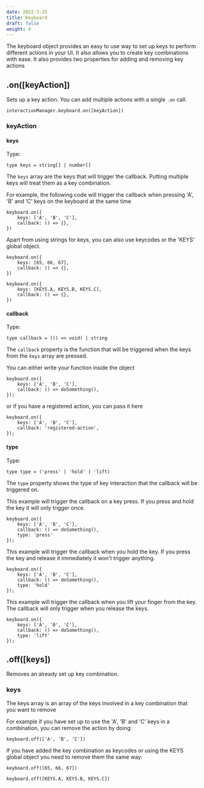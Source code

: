 ```yaml
---
date: 2022-3-25
title: Keyboard
draft: false
weight: 4
---
```


The keyboard object provides an easy to use way to set up keys to perform different actions in your UI. It also allows you to create key combinations with ease.
It also provides two properties for adding and removing key actions

## .on([keyAction])

Sets up a key action. You can add multiple actions with a single `.on` call.

```
interactionManager.keyboard.on([keyAction])
```

### keyAction

#### keys

Type:

```
type keys = string[] | number[]
```

The `keys` array are the keys that will trigger the callback. Putting multiple keys will treat them as a key combination.

For example, the following code will trigger the callback when pressing 'A', 'B' and 'C' keys on the keyboard at the same time

```
keyboard.on({
    keys: ['A', 'B', 'C'],
    callback: () => {},
})
```

Apart from using strings for keys, you can also use keycodes or the 'KEYS' global object.

```
keyboard.on({
    keys: [65, 66, 67],
    callback: () => {},
})
```

```
keyboard.on({
    keys: [KEYS.A, KEYS.B, KEYS.C],
    callback: () => {},
})
```

#### callback

Type:

```
type callback = (() => void) | string
```

The `callback` property is the function that will be triggered when the keys from the `keys` array are pressed.

You can either write your function inside the object

```
keyboard.on({
    keys: ['A', 'B', 'C'],
    callback: () => doSomething(),
});
```

or if you have a registered action, you can pass it here

```
keyboard.on({
    keys: ['A', 'B', 'C'],
    callback: 'registered-action',
});
```

#### type

Type:

```
type type = ('press' | 'hold' | 'lift)
```

The `type` property shows the type of key interaction that the callback will be triggered on.

This example will trigger the callback on a key press. If you press and hold the key it will only trigger once.

```
keyboard.on({
    keys: ['A', 'B', 'C'],
    callback: () => doSomething(),
    type: 'press'
});
```

This example will trigger the callback when you hold the key. If you press the key and release it immediately it won't trigger anything.

```
keyboard.on({
    keys: ['A', 'B', 'C'],
    callback: () => doSomething(),
    type: 'hold'
});
```

This example will trigger the callback when you lift your finger from the key. The callback will only trigger when you release the keys.

```
keyboard.on({
    keys: ['A', 'B', 'C'],
    callback: () => doSomething(),
    type: 'lift'
});
```

## .off([keys])

Removes an already set up key combination.

### keys

The keys array is an array of the keys involved in a key combination that you want to remove

For example if you have set up to use the 'A', 'B' and 'C' keys in a combination, you can remove the action by doing:

```
keyboard.off(['A', 'B', 'C'])
```

If you have added the key combination as keycodes or using the KEYS global object you need to remove them the same way:

```
keyboard.off([65, 66, 67])
```

```
keyboard.off([KEYS.A, KEYS.B, KEYS.C])
```
